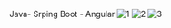 Java- Srping Boot - Angular 
![1](https://github.com/SrodriguezZ/Spring-Angular-CRUD/assets/117190423/1884d6ab-3067-4599-afdd-5775ddaac0f6)
![2](https://github.com/SrodriguezZ/Spring-Angular-CRUD/assets/117190423/98463a5a-e2ad-4b81-8800-c898dfd80612)
![3](https://github.com/SrodriguezZ/Spring-Angular-CRUD/assets/117190423/d3d93a94-0d3d-49f1-9339-f95ab1b59f4e)
